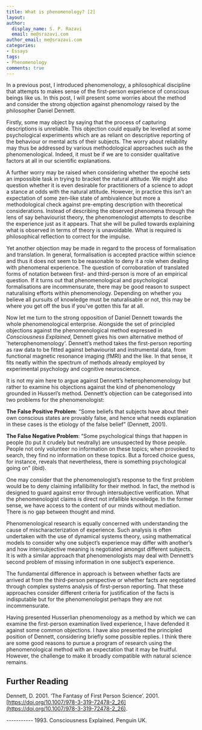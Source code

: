 ```yaml
---
title: What is phenomenology? [2]
layout: 
author:
  display_name: S. P. Razavi
  email: me@srazavi.com
author_email: me@srazavi.com
categories:
- Essays
tags:
- Phenomenology
comments: true
---
```

In a previous post, I introduced phenomenology, a philosophical discipline that attempts to makes sense of the first-person experience of conscious beings like us. In this post, I will present some worries about the method and consider the strong objection against phenomology raised by the philosopher Daniel Dennett.

Firstly, some may object by saying that the process of capturing descriptions is unreliable. This objection could equally be levelled at some psychological experiments which are as reliant on descriptive reporting of the behaviour or mental acts of their subjects. The worry about reliability may thus be addressed by various methodological approaches such as the phenomenological. Indeed, it must be if we are to consider qualitative factors at all in our scientific explanations.

A further worry may be raised when considering whether the epoché sets an impossible task in trying to bracket the natural attitude. We might also question whether it is even desirable for practitioners of a science to adopt a stance at odds with the natural attitude. However, in practice this isn’t an expectation of some zen-like state of ambivalence but more a methodological check against pre-empting description with theoretical considerations. Instead of describing the observed phenomena through the lens of say behaviourist theory, the phenomenologist attempts to describe the experience just as it appears. That she will be pulled towards explaining what is observed in terms of theory is unavoidable. What is required is philosophical reflection to correct for the impulse. 

Yet another objection may be made in regard to the process of formalisation and translation. In general, formalisation is accepted practice within science and thus it does not seem to be reasonable to deny it a role when dealing with phenomenal experience. The question of corroboration of translated forms of notation between first- and third-person is more of an empirical question. If it turns out that phenomenological and psychological formalisations are incommensurate, there may be good reason to suspect naturalising efforts within phenomenology. Depending on whether you believe all pursuits of knowledge must be naturalisable or not, this may be where you get off the bus if you've gotten this far at all.

Now let me turn to the strong opposition of Daniel Dennett towards the whole phenomenological enterprise. Alongside the set of principled objections against the phenomenological method expressed in _Consciousness Explained_, Dennett gives his own alternative method of 'heterophenomenology'. Dennett’s method takes the first-person reporting as raw data to be fitted against behaviourist and instrumental data, from functional magnetic resonance imaging (fMRI) and the like. In that sense, it fits neatly within the spectrum of methods already employed by experimental psychology and cognitive neuroscience.  

It is not my aim here to argue against Dennett’s heterophenomenology but rather to examine his objections against the kind of phenomenology grounded in Husserl’s method. Dennett’s objection can be categorised into two problems for the phenomenologist:

**The False Positive Problem**: “Some beliefs that subjects have about their own conscious states are provably false, and hence what needs explanation in these cases is the etiology of the false belief” (Dennett, 2001). 

**The False Negative Problem**: “Some psychological things that happen in people (to put it crudely but neutrally) are unsuspected by those people.  People not only volunteer no information on these topics; when provoked to search, they find no information on these topics. But a forced choice guess, for instance, reveals that nevertheless, there is something psychological going on” (ibid).

One may consider that the phenomenologist’s response to the first problem would be to deny claiming infallibility for their method. In fact, the method is designed to guard against error through intersubjective verification. What the phenomenologist claims is direct not infallible knowledge. In the former sense, we have access to the content of our minds without mediation. There is no gap between thought and mind.

Phenomenological research is equally concerned with understanding the cause of mischaracterization of experience. Such analysis is often undertaken with the use of dynamical systems theory, using mathematical models to consider why one subject’s experience may differ with another’s and how intersubjective meaning is negotiated amongst different subjects. It is with a similar approach that phenomenologists may deal with Dennett’s second problem of missing information in one subject’s experience. 

The fundamental difference in approach is between whether facts are arrived at from the third-person perspective or whether facts are negotiated through complex systems analysis of first-person reporting. That these approaches consider different criteria for justification of the facts is indisputable but for the phenomenologist perhaps they are not incommensurate.

Having presented Husserlian phenomenology as a method by which we can examine the first-person examination lived experience, I have defended it against some common objections. I have also presented the principled position of Dennett, considering briefly some possible replies. I think there are some good reasons to pursue a program of research using the phenomenological method with an expectation that it may be fruitful. However, the challenge to make it broadly compatible with natural science remains.

## Further Reading

Dennett, D. 2001. ‘The Fantasy of First Person Science’. 2001. [https://doi.org/10.1007/978-3-319-72478-2_26](https://doi.org/10.1007/978-3-319-72478-2_26).

----------- 1993. Consciousness Explained. Penguin UK.  

